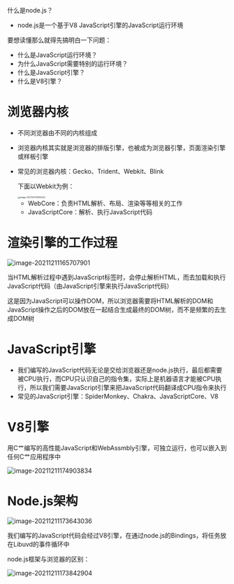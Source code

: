 什么是node.js？

- node.js是一个基于V8 JavaScript引擎的JavaScript运行环境

要想读懂那么就得先搞明白一下问题：

- 什么是JavaScript运行环境？
- 为什么JavaScript需要特别的运行环境？
- 什么是JavaScript引擎？
- 什么是V8引擎？

# 浏览器内核

- 不同浏览器由不同的内核组成

- 浏览器内核其实就是浏览器的排版引擎，也被成为浏览器引擎，页面渲染引擎或样板引擎

- 常见的浏览器内核：Gecko、Trident、Webkit、Blink

    下面以Webkit为例：

  <img src="https://s2.loli.net/2021/12/11/PUnZW6oOytq7Qke.png" alt="image-20211211170815423" style="zoom:33%;" />

  - WebCore：负责HTML解析、布局、渲染等等相关的工作
  - JavaScriptCore：解析、执行JavaScript代码

# 渲染引擎的工作过程

![image-20211211165707901](https://s2.loli.net/2021/12/11/ptDdBglTymL3i7A.png)

当HTML解析过程中遇到JavaScript标签时，会停止解析HTML，而去加载和执行JavaScript代码（由JavaScript引擎来执行JavaScript代码）

这是因为JavaScript可以操作DOM，所以浏览器需要将HTML解析的DOM和JavaScript操作之后的DOM放在一起结合生成最终的DOM树，而不是频繁的去生成DOM树

# JavaScript引擎

- 我们编写的JavaScript代码无论是交给浏览器还是node.js执行，最后都需要被CPU执行，而CPU只认识自己的指令集，实际上是机器语言才能被CPU执行，所以我们需要JavaScript引擎来把JavaScript代码翻译成CPU指令来执行
- 常见的JavaScript引擎：SpiderMonkey、Chakra、JavaScriptCore、V8

# V8引擎

用C艹编写的高性能JavaScript和WebAssmbly引擎，可独立运行，也可以嵌入到任何C艹应用程序中

![image-20211211174903834](https://s2.loli.net/2021/12/11/iG3Q8xUFJjXYwlI.png)

# Node.js架构

![image-20211211173643036](https://s2.loli.net/2021/12/11/sYgouqe8f65rFzM.png)

我们编写的JavaScript代码会经过V8引擎，在通过node.js的Bindings，将任务放在Libuvd的事件循环中

node.js框架与浏览器的区别：

![image-20211211173842904](https://s2.loli.net/2021/12/11/FPioXWEDrUSs18d.png)